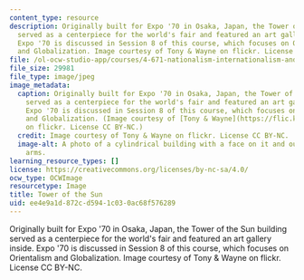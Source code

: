 ```yaml
---
content_type: resource
description: Originally built for Expo '70 in Osaka, Japan, the Tower of the Sun building
  served as a centerpiece for the world's fair and featured an art gallery inside.
  Expo '70 is discussed in Session 8 of this course, which focuses on Orientalism
  and Globalization. Image courtesy of Tony & Wayne on flickr. License CC BY-NC.
file: /ol-ocw-studio-app/courses/4-671-nationalism-internationalism-and-globalism-in-modern-art-spring-2016/ee4e9a1d872cd5941c030ac68f576289_4-671s16.jpg
file_size: 29981
file_type: image/jpeg
image_metadata:
  caption: Originally built for Expo '70 in Osaka, Japan, the Tower of the Sun building
    served as a centerpiece for the world's fair and featured an art gallery inside.
    Expo '70 is discussed in Session 8 of this course, which focuses on Orientalism
    and Globalization. (Image courtesy of [Tony & Wayne](https://flic.kr/p/oUQNcX)
    on flickr. License CC BY-NC.)
  credit: Image courtesy of Tony & Wayne on flickr. License CC BY-NC.
  image-alt: A photo of a cylindrical building with a face on it and outstretched
    arms.
learning_resource_types: []
license: https://creativecommons.org/licenses/by-nc-sa/4.0/
ocw_type: OCWImage
resourcetype: Image
title: Tower of the Sun
uid: ee4e9a1d-872c-d594-1c03-0ac68f576289
---
```

Originally built for Expo '70 in Osaka, Japan, the Tower of the Sun building served as a centerpiece for the world's fair and featured an art gallery inside. Expo '70 is discussed in Session 8 of this course, which focuses on Orientalism and Globalization. Image courtesy of Tony & Wayne on flickr. License CC BY-NC.
